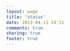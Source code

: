 ```yaml
---
layout: page
title: "status"
date: 2013-04-11 14:11
comments: true
sharing: true
footer: true
---
```

